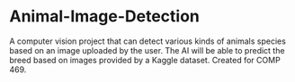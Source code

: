 # Animal-Image-Detection
A computer vision project that can detect various kinds of animals species based on an image uploaded by the user. The AI will be able to predict the breed based on images provided by a Kaggle dataset.  Created for COMP 469.
